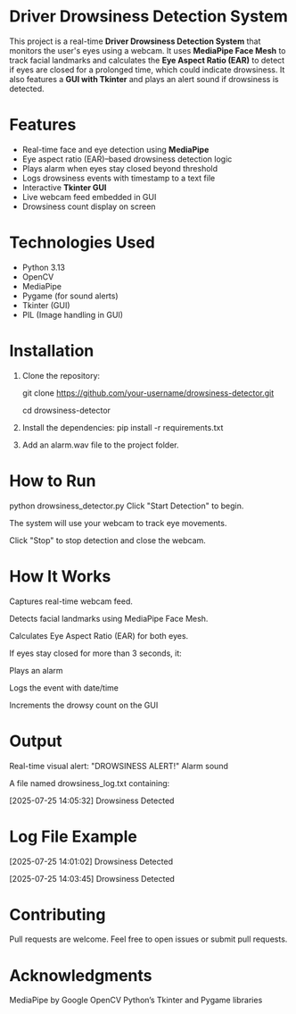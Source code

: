 # Driver Drowsiness Detection System

This project is a real-time **Driver Drowsiness Detection System** that monitors the user's eyes using a webcam. It uses **MediaPipe Face Mesh** to track facial landmarks and calculates the **Eye Aspect Ratio (EAR)** to detect if eyes are closed for a prolonged time, which could indicate drowsiness. It also features a **GUI with Tkinter** and plays an alert sound if drowsiness is detected.

# Features

- Real-time face and eye detection using **MediaPipe**
- Eye aspect ratio (EAR)–based drowsiness detection logic
- Plays alarm when eyes stay closed beyond threshold
- Logs drowsiness events with timestamp to a text file
- Interactive **Tkinter GUI**
- Live webcam feed embedded in GUI
- Drowsiness count display on screen

# Technologies Used

- Python 3.13
- OpenCV
- MediaPipe
- Pygame (for sound alerts)
- Tkinter (GUI)
- PIL (Image handling in GUI)

# Installation

1. Clone the repository:
   
   git clone https://github.com/your-username/drowsiness-detector.git
   
   cd drowsiness-detector

3. Install the dependencies:
   pip install -r requirements.txt

4. Add an alarm.wav file to the project folder.

# How to Run
python drowsiness_detector.py
Click "Start Detection" to begin.

The system will use your webcam to track eye movements.

Click "Stop" to stop detection and close the webcam.

# How It Works

Captures real-time webcam feed.

Detects facial landmarks using MediaPipe Face Mesh.

Calculates Eye Aspect Ratio (EAR) for both eyes.

If eyes stay closed for more than 3 seconds, it:

Plays an alarm

Logs the event with date/time

Increments the drowsy count on the GUI

# Output

Real-time visual alert: "DROWSINESS ALERT!"
Alarm sound

A file named drowsiness_log.txt containing:

[2025-07-25 14:05:32] Drowsiness Detected

# Log File Example

[2025-07-25 14:01:02] Drowsiness Detected

[2025-07-25 14:03:45] Drowsiness Detected

# Contributing

Pull requests are welcome. Feel free to open issues or submit pull requests.

# Acknowledgments

MediaPipe by Google
OpenCV
Python’s Tkinter and Pygame libraries
